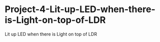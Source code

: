 # Project-4-Lit-up-LED-when-there-is-Light-on-top-of-LDR
Lit up LED when there is Light on top of LDR
